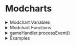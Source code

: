 # Modcharts

<details>
	
<summary>
Modchart Variables
</summary>
	
### flipMode : Boolean	
``
A bool which tells if it's playing Dad side.
``
	
### p1 : Character
```The opponent character.```
	
### p2 : Character
```The player character.```
	
### dad : Character
```Dad Character.```
	
### dad2 : Character
```Secondary Dad character.```
	
### bf : Character
```BF character.```
	
### bf2 : Character
```Secondary BF character.```
	
### playerObjects : Table/Dictionary
```LiveScript
    || CONTENTS ||
    Dad : Object
    BF : Object
    Dad2 : Object
    BF2 : Object
```
	
### (readOnly) defaultcamzoom : Number
```Changes the FOV of the camera by 70. Default is 1.```
	
### playerNoteOffsets : Table/Array
```Contains 'Vector2' values, which tells the Receptor offset.```
	
### opponentNoteOffsets : Table/Array
```Contains 'Vector2' values, which tells the Receptor offset.```
	
### playSound : Function (soundId : robloxAssetID, volume : Number) (default volume is 2)
```A function which plays sounds```
	
### leftStrums : Table/Array
```Contains the receptors from the left side.```
	
### rightStrums : Table/Array	
```Contains the receptors from the right side.```
	
### dadStrums : Table/Array	
```Contains the opponent receptors.```
	
### playerStrums : Table/Array
```Contains the player receptors.```
	
### allReceptors : Table/Array	
```Contains Dad and BF receptors.```
	
### .GUI : Table/Array
``Basically contains everything you can do with a imageLabel``
```LiveScript
	|| CONTENTS ||
	Rotation : Number /* variable that dictates the rotation of the receptor(s) */
```
	
### camControls : Table/Dictionary
``
Handles the camera behaviour
``
```LiveScript
	|| CONTENTS ||		
	zoom : Number
		/*
		Sets the game UI/camera zoom, depending by BehaviourType.
		This value is useless if BehaviourType is set to "Separate".
		*/
	BehaviourType : String (All,HUD,Camera,Separate)
		/*
		Changes how the zoom should work.
		Behaviour type is not used with the new system
		*/
	hudZoom : Number
		/*
		Sets the game UI zoom.
		Only effective if BehaviourType is set to "Separate".
		*/
	camZoom : Number
		/*
		Sets the camera zoom.
		Only effective if BehaviourType is set to "Separate".
		*/
	camOffset : CFrame
	StayOnCenter : Boolean
		/* Forces the camera to stay in center of the spot. */
	DisableLerp : Boolean
		/*
		Toggles whenever the zoom should slowly tween back to their original value.
		Useful if you want to make a consistent zoom mechanic.
		*/
```
	
### internalSettings : Table/Dictionary
``Settings where you can toggle certain behaviours.``
```LiveScript
|| CONTENTS ||
	autoSize : Number
		/*
		Only used to determine sprites size at start up.
		Its not recommended to edit this value.
		*/
	notesRotateWithReceptors : Boolean
		/* This sets the notes to copy the receptors rotation. */
	notesShareTransparencyWithReceptors : Boolean
		/* This sets the notes to copy the receptors transparency. (Alpha variable for clarification) */
	OpponentNoteDrain : Number
		/*
		This toggles whenever the NPC should drain the players health, if given value is a number.
		By default its set to False, which does nothing.
		*/
	useDuoSkins : Boolean
		/*
		Determines if the engine should use separate Note skins for each side.
		Not recommended to edit, although its only used once at start up.
		*/
	useBPMSyncing : Boolean
		/*
		Toggles if the engine should use the BPM syncing.
		This is added beacuse certain modcharts breaks if this is used.
		We dont know why as well.
		*/
	currentNoteSkinChange : Table | nil
		/*
		This variable is used to change the note skin as soon they spawn.
		Contains the XML, ImageLabel and a boolean in order to work.
		Not recommended to edit.
		*/
	showOnlyStrums : Boolean
		/* Unused. */
	NoteSpawnTransparency : Number
		/*
		This variable is used to change the notes transparency as soon they spawn.
		Must range from 0 to 1.
		*/
	minHealth : Number
		/* This variable determins the minimum health that health drain will go to before stopping */
```
	
### gameUI : Instance/ScreenGui
``
Game user interface.
If you want to add sprites to the UI, its recommended to add them via gameUI.realGameUI.Notes
``
	
### notes : Table/Array
``A list of all the notes that are currently being rendered.``
	
### unspawnedNotes : Table/Array
``
An array which contains unspawned notes.
Its ordered by strumTime.
``
### noteLanes : Table/Array
``
An array that contains lanes with your current rendering notes. (can be BF or Dad, only one of them)
I.E susNotesLanes[1][2]
	Should access the first lane of notes and the second rendering note.
``
### susNoteLanes : Table/Array
``
An array that contains lanes with your current rendering hold notes. (can be BF or Dad, only one of them)
I.E susNotesLanes[1][2]
	Should access the first lane of hold notes and the second rendering note.
``
### noteGroup : String
``A string which tells what noteGroup is the song currently using.``
	
### mapProps : String
``Should return the object for the map but prob won't work.``
	
### initialSpeed : Number	
``The speed of the scroll speed. This is like normal FNF but it's 0.45 times less``

### plrStats : Table/Array
``A table that includes the player's stats``
```LiveScript
|| CONTENTS ||
	Health : Number /* Default: 1, health of the player */
	DrainRate : Number /* Default: 0, health drained in seconds. */
	MaxHealth : Number /* Default: 2, the maximum health of the player */
	Score : Number /* Default: 0, the score of the player */
```

### HideNotes : Function (hideNotes: Boolean, side: String, hideReceptors: Boolean, speed: Number)
```A function that that just makes it a bit easier to hide the notes/receptors```

### MoveCamera : Function (position: CFrame)
```A function that simplifies the process of getting the camera from point A to point B```

### addSprite : Function (tag: String, image: String, parent: Instance)
```
A function that returns a new ImageLabel that acts as an overlay for your screen
(By default, the image will be set to not visible so please remember to set it to visible)
```

### addAnimatedSprite : Function (image: ImageLabel, visible: Boolean, parent: Instance)
```
A function that returns a Sprite that autocalibrates it's size based on 2 given inputs.
To explain, the ImageLabel you provide must have 2 attributes.
(SpriteSize) must be a Vector2 value and set the two values to the width and height of the frame (or the frameSize)
(SpriteSheetSize) must be a Vector 2 value that is set to the size of the entire speet sheet's image

With that, the function is able to produce the accurate size needed for the sprite to fit in it's frame.
(When scaling your image label, make sure the size is changed before turning it into a animated sprite)
(Also when changing the scale only use the Scale and not the offset)
```
	
### gameHandler : table/Directory
``Contains all the functions that affect the game``
```LiveScript
|| CONTENTS ||
	/* Functions */
	changeIcon(name: String, side: Boolean (false=dad, true=bf)) : Function
      		/* Changes the icon for the selected side. */
	changeAnimation(name: String, player: Object, speed: Number, looped: Boolean, force: Boolean) : Function
		/* Changes player's animation but doesn't change appearance. */
	flash(hex: String, speed: Number, int: Number (initial transparency) ) : function
		/*
		Utilizes a frame that covers the size of the screen to tween its transparency to from the initial value to 1
      		(which is completely transparent).
		*/
	processEvent(event : string, value1 : float, value2 : float, ...)
		/*
		Runs an event through a processer that goes through all the known events and sends a signal to the 
      		EventTrigger if it is not already defined.
		For a list of all the events go to the Events API
		*/
	setProperty(varName : String, value : Any)
		value /* the value to set the property to */
		varName /* The name of the variable, list of options \/ */
		|| OPTIONS ||
		'camControls' /* list (do not use setProperty() for this) */
		'defaultCamZoom' /* number, default: 1 */
		'camGame.zoom' /* number */
		'camZooming' /* boolean */
		'songLength' /* This changes the length of the TimeBar, it does not change the actual length of the song */
		*/
	getSongName(SongData: ModuleScript) /* returns the name of the song from a moduleScript */
	closeScript(name: String) /* Used to prevent the modchart from being used any more in a song (the name will be something like "modchart.lua") */
	receptChangeSkin(Receptor: Integer, NSLabel: ImageLabel, XML: ModuleScript) /* changes the receptors
	ChangeNoteSkin(noteSkinName: String, boolSide: Boolean (false=dad, true=bf), force: Boolean, mania: Integer) /* Changes the note skin */
	Kill() /* This just kills the player, nothing special really (check if the player has death enabled before using this) */

	/* Lists/Variables
	settings: /* Contains a list of all the player's settings */
	PlayerObjects: /* Contains a list of the players' objects (dad, bf) */
	PositioningParts: /* Contains a list of all the parts to the stage */
		Left: Instance /*  Dad */
		Right: Instance /* Boyfriend */
		Left2: Instance /* Second BF */
		Right2: Instance /* Second Dad */
		Camera: Instance
		isPlayer: Player[] /* bf, dad, bf2, dad2 */
		AccuracyRate: String /* the funny messages */
		PlayAs: Boolean /* none, left or right */
		isOpponentAvailable: Player? /* If it has a value then there is a opponent on the stage */
		Spot: Instance /* It's the boombox */
		/*BFIcon: IconSprite DEPRECATED
		/*DadIcon: IconSprite DEPRECATED
		CameraPlayer: Boolean
	PlayerStats: /* Contains a list of all the player's stats */
		Health: Number /* Default: 1 */
		DrainRate: Number /* Default: 0, health drained in seconds. */
		MaxHealth: Number /* Default: 2 */
		Score: Number /* Default: 0 */
```
	
</details>

<details>
	<summary>Modchart Functions</summary>
	
	
### Functions are vital for modcharts to work and are called at specific times.
	
- "preInit = function(gameUI : frame, module : table)"
	
```
This function is played before the song has started loadin
```
	
- "init = function()"
	
```
This function is played when the song is loading
```
	
- "preStart = function()"
	
```
Runs when the countdown starts
```
	
- "Start = function()"
	
```
Runs when the song starts
```
	
- "P1NoteHit = function(noteType : string, noteData : number, note : table)"
	
```
Runs when the player hits a note
```
	
- "P2NoteHit = function(noteType : string, noteData : number)"
	
```
Runs when the opponent hits a note, this includes other players
```
	
- "Update = function(deltaTime)"
	
```
Runs whenever a frame is rendered
```
	
- "StepHit = function(curStep)"
	
```
Runs when a step is hit
```
	
- "BeatHit = function(curBeat)"
	
```
Runs when a beat is hit
```
	
- "sectionChange = function(currentSection : table)"

```
Runs when a section changes
	"currentSection" is a table that includes,
		mustHitSection : boolean,
		typeOfSection : number,
		lengthInSteps : number,
		sectionNotes : table
```
	
- "EventTrigger = function(name : string, value1 : float, value2 : float, ...)"
	
```
Runs when an event is played, even when an event is called from a modchart.
```
	
</details>

<details>
<summary>gameHandler.processEvent()</summary>
	
```LiveScript
|| MORE IN DEPTH IN THE EVENTS API ||

This function will be used whenever you want to process an event.
Any time "processEvent()" is used the "EventTrigger()" event is played inside the modchart.
```

  - "set camera zoom"
	
```LiveScript
value1 : number
	Sets the cameraZoom to value1
value2 : number
	Sets the hudZoom to value2
```
	
  - "tween camera zoom"
	
```LiveScript
value1 : number
	Target camera zoom
value2 : number
	Length of the tween
value3 : EasingStyle
	Sets the style of the tween
value4 : EasingDirection
	Sets the type of tween. (In, Out, InOut)
```
	
  - "add camera zoom"
	
```LiveScript
This event only plays when the "CameraZooms" settings is true and
hudZoom is less than 1.4.
	value1 : number
		Changes the hudZoom by this number
	value2 : number
		Changes the cameraZoom by this number
```
	
  - "camera follow pos"
	
```LiveScript
Changes the camera offset to the defined position.
	value1 : number
		The x value of the offset
	value2 : number
		The y value of the offset
```
	
  - "set cam speed"
	
```LiveScript
Cam Speed controls how fast the camera moves from position to position.
	value1 : number
		Sets the camSpeed to this value
```
  - "camera flash"  
```LiveScript
This event only plays when the "distractions" setting is true
	value1 : number
		Controls the speed of the flash
	value2 : hex
		Controls the color of the flash
```
	
  - "screen shake"
	
```LiveScript
This event shakes the screen but can also shake the UI
	value1 : number / string ("10, 0.1")
		When it is a number it controls the duration of the screen shake
        	When it is a string separated by a comma the first number controls the
        	duration of the UI shake and the second controls the intensity.
	value2 : number / string ("10, 0.1")
		When a number it controls the intensity of the screen shake
        	When a string separated by a comma the first number controls the 
        	duration of the UI shake and the second controls the intensity.
```
	
  - "hey!"
	
```LiveScript
Plays the "hey" animation for either boyfriend, girlfriend, or dad
however, only boyfriend works at the moment.
	value1 : string
		Name of the character to dance.
```
	
  - "lane modifier"  
	
```LiveScript
Changes the scroll speed of a arrows in a specific lane.
	value1 : number
		The value is the lane. Usually there are 8 lanes
	value2 : number
		The value is the speed the scroll speed changes to
```
	
  - "change scroll speed"

```LiveScript
This event only plays when the setting "ForceSpeed" is false.
	value1 : number
		The speed the scroll speed will change to. (Speed Multiplier that is not actuall scroll speed)
	value2 : number
		How quick in seconds that the scroll speed will change to it's new value.
```

</details>

<details>
	
<summary>Examples</summary>

```lua
--!nolint UnknownGlobal
--!nolint UninitializedLocal
--local Conductor = require(game.ReplicatedStorage.Modules.Conductor) -- This doesn't need to be defined unless you need to know the stepCrochet or BPM and what not
--local timer = 0; -- If this is unused then get rid of it.
return {
	-- This function is played after the countdown.
	Start = function()
		gameHandler.processEvent("change scroll speed", 1.15, 2)
		-- Changes the scroll speed to 1.15x the song's scroll speed over the course of 2 seconds.
	end,
	
	-- This function played whenever an event is processed
	EventTrigger = function(name, value1, value2, ...)
		if name == "mycustomevent" then -- The name is always in lowercase
			-- Lets just say that value1 is the x and value2 is the y.
			for i = 1, #allReceptors do -- Iterates through all of the receptors, usually there are 8.
				allReceptors[i]:SetPosition(value1 + (i * 10), value2) -- Sets the x and y values of the receptor.
			end
		end
	end,
}
```
	
</details>
